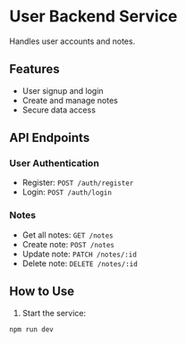 # User Backend Service

Handles user accounts and notes.

## Features
- User signup and login
- Create and manage notes
- Secure data access

## API Endpoints

### User Authentication
- Register: `POST /auth/register`
- Login: `POST /auth/login`

### Notes
- Get all notes: `GET /notes`
- Create note: `POST /notes`
- Update note: `PATCH /notes/:id`
- Delete note: `DELETE /notes/:id`

## How to Use

1. Start the service:
```bash
npm run dev
